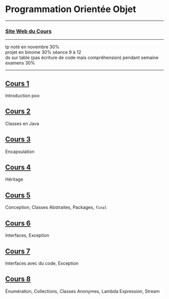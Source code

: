 # Programmation Orientée Objet

---

### [Site Web du Cours](http://www.reveillere.fr/L3POO/)

---

tp noté en novembre 30%  
projet en binome 30% séance 9 à 12  
ds sur table (pas écriture de code mais compréhension) pendant semaine examens 30%

---

## [Cours 1](./cours_1.md)
Introduction poo

## [Cours 2](./cours_2.md)
Classes en Java

## [Cours 3](./cours_3.md)
Encapsulation

## [Cours 4](./cours_4.md)
Héritage

## [Cours 5](./cours_5.md)
Conception,  Classes Abstraites, Packages, `final`

## [Cours 6](./cours_6.md)
Interfaces, Exception

## [Cours 7](./cours_7.md)
Interfaces avec du code, Exception

## [Cours 8](./cours_8.md)
Énumération, Collections, Classes Anonymes, Lambda Expression, Stream
